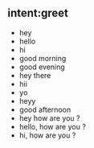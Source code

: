 ## intent:greet
- hey
- hello
- hi
- good morning
- good evening
- hey there
- hii
- yo
- heyy
- good afternoon
- hey how are you ?
- hello, how are you ?
- hi, how are you ?
